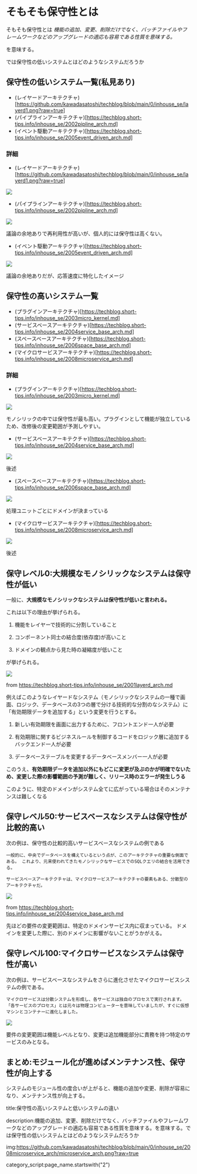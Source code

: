 



# そもそも保守性とは

そもそも保守性とは
*機能の追加、変更、削除だけでなく、バッチファイルやフレームワークなどのアップグレードの適応も容易である性質を意味する。*

を意味する。

では保守性の低いシステムとはどのようなシステムだろうか

## 保守性の低いシステム一覧(私見あり)

- (レイヤードアーキテクチャ)[https://github.com/kawadasatoshi/techblog/blob/main/0/inhouse_se/layerd1.png?raw=true]
- (パイプラインアーキテクチャ)[https://techblog.short-tips.info/inhouse_se/2002pipline_arch.md]
- (イベント駆動アーキテクチャ)[https://techblog.short-tips.info/inhouse_se/2005event_driven_arch.md]


### 詳細

- (レイヤードアーキテクチャ)[https://github.com/kawadasatoshi/techblog/blob/main/0/inhouse_se/layerd1.png?raw=true]

<a href="https://github.com/kawadasatoshi/techblog/blob/main/0/inhouse_se/layerd1.png?raw=true">
<img src="https://github.com/kawadasatoshi/techblog/blob/main/0/inhouse_se/layerd1.png?raw=true">
</a>

- (パイプラインアーキテクチャ)[https://techblog.short-tips.info/inhouse_se/2002pipline_arch.md]

<a href="https://techblog.short-tips.info/inhouse_se/2002pipline_arch.md">
<img src="https://github.com/kawadasatoshi/techblog/blob/main/0/inhouse_se/2002pipline_arch/pipline.png?raw=true">
</a>

議論の余地ありで再利用性が高いが、個人的には保守性は高くない。

- (イベント駆動アーキテクチャ)[https://techblog.short-tips.info/inhouse_se/2005event_driven_arch.md]

<a href="https://techblog.short-tips.info/inhouse_se/2005event_driven_arch.md">
<img src="https://github.com/kawadasatoshi/techblog/blob/main/0/inhouse_se/2005event_driven_arch/event_driven_arch.png?raw=true">
</a>

議論の余地ありだが、応答速度に特化したイメージ



## 保守性の高いシステム一覧

- (プラグインアーキテクチャ)[https://techblog.short-tips.info/inhouse_se/2003micro_kernel.md]
- (サービスベースアーキテクチャ)[https://techblog.short-tips.info/inhouse_se/2004service_base_arch.md]
- (スペースベースアーキテクチャ)[https://techblog.short-tips.info/inhouse_se/2006space_base_arch.md]
- (マイクロサービスアーキテクチャ)[https://techblog.short-tips.info/inhouse_se/2008microservice_arch.md]


### 詳細

- (プラグインアーキテクチャ)[https://techblog.short-tips.info/inhouse_se/2003micro_kernel.md]

<a href="https://techblog.short-tips.info/inhouse_se/2003micro_kernel.md">
<img src="https://github.com/kawadasatoshi/techblog/blob/main/0/inhouse_se/2003micro_kernel/micro_kernel.png?raw=true">
</a>

モノシリックの中では保守性が最も高い。プラグインとして機能が独立しているため、改修後の変更範囲が予測しやすい。

- (サービスベースアーキテクチャ)[https://techblog.short-tips.info/inhouse_se/2004service_base_arch.md]

<a href="https://techblog.short-tips.info/inhouse_se/2004service_base_arch.md">
<img src="https://github.com/kawadasatoshi/techblog/blob/main/0/inhouse_se/2004service_base_arch/service_base_arch.png?raw=true">
</a>

後述

- (スペースベースアーキテクチャ)[https://techblog.short-tips.info/inhouse_se/2006space_base_arch.md]

<a href="https://techblog.short-tips.info/inhouse_se/2006space_base_arch.md">
<img src="https://github.com/kawadasatoshi/techblog/blob/main/0/inhouse_se/2006space_base_arch/space_base_arch.png?raw=true">
</a>

処理ユニットごとにドメインが決まっている

- (マイクロサービスアーキテクチャ)[https://techblog.short-tips.info/inhouse_se/2008microservice_arch.md]

<a href="https://techblog.short-tips.info/inhouse_se/2008microservice_arch.md">
<img src="https://github.com/kawadasatoshi/techblog/blob/main/0/inhouse_se/2008microservice_arch/microservice_arch.png?raw=true">
</a>

後述


## 保守レベル0:大規模なモノシリックなシステムは保守性が低い

一般に、**大規模なモノシリックなシステムは保守性が低いと言われる。**

これは以下の理由が挙げられる。

1. 機能をレイヤーで技術的に分割していること

2. コンポーネント同士の結合度(依存度)が高いこと

3. ドメインの観点から見た時の凝縮度が低いこと

が挙げられる。

<a href="https://techblog.short-tips.info/inhouse_se/2000software_arc.md">
<img src="https://github.com/kawadasatoshi/techblog/blob/main/0/inhouse_se/layerd1.png?raw=true">
</a>

from https://techblog.short-tips.info/inhouse_se/2001layerd_arch.md

例えばこのようなレイヤードなシステム（モノシリックなシステムの一種で画面、ロジック、データベースの3つの層で分ける技術的な分割のなシステム）に「有効期限データを追加する」という変更を行うとする。

1. 新しい有効期限を画面に出力するために、フロントエンド一人が必要

2. 有効期限に関するビジネスルールを制御するコードをロジック層に追加するバックエンド一人が必要

3. データベーステーブルを変更するデータベースメンバー一人が必要

このうえ、**有効期限データを追加以外にもどこに変更が及ぶのかが明確でないため、変更した際の影響範囲の予測が難しく、リリース時のエラーが発生しうる**

このように、特定のドメインがシステム全てに広がっている場合はそのメンテナンスは難しくなる


## 保守レベル50:サービスベースなシステムは保守性が比較的高い

次の例は、保守性の比較的高いサービスベースなシステムの例である

`一般的に、中央でデータベースを構えているという点が、このアーキテクチャの重要な側面である。 これより、元来使われてきたモノシリックなサービスでのSQLクエリの結合を活用できる。`

`サービスベースアーキテクチャは、マイクロサービスアーキテクチャの要素もある、分散型のアーキテクチャだ。`

<a href="https://techblog.short-tips.info/inhouse_se/2004service_base_arch.md">
<img src="https://github.com/kawadasatoshi/techblog/blob/main/0/inhouse_se/2004service_base_arch/service_base_ui_base.png?raw=true">
</a>

from https://techblog.short-tips.info/inhouse_se/2004service_base_arch.md

先ほどの要件の変更範囲は、特定のドメインサービス内に収まっている。
ドメインを変更した際に、別のドメインに影響がないことがうかがえる。


## 保守レベル100:マイクロサービスなシステムは保守性が高い

次の例は、サービスベースなシステムをさらに進化させたマイクロサービスシステムの例である。

`マイクロサービスは分散システムを形成し、各サービスは独自のプロセスで実行されます。 「各サービスのプロセス」とは元々は物理コンピューターを意味していましたが、すぐに仮想マシンとコンテナーに進化しました。`

<a href="https://techblog.short-tips.info/inhouse_se/2008microservice_arch.md">
<img src="https://github.com/kawadasatoshi/techblog/blob/main/0/inhouse_se/2008microservice_arch/microservice_arch.png?raw=true">
</a>

要件の変更範囲は機能レベルとなり、変更は追加機能部分に責務を持つ特定のサービスのみとなる。


## まとめ:モジュール化が進めばメンテナンス性、保守性が向上する

システムのモジュール性の度合いが上がると、機能の追加や変更、削除が容易になり、メンテナンス性が向上する。







title:保守性の高いシステムと低いシステムの違い

description:機能の追加、変更、削除だけでなく、バッチファイルやフレームワークなどのアップグレードの適応も容易である性質を意味する。を意味する。では保守性の低いシステムとはどのようなシステムだろうか

img:https://github.com/kawadasatoshi/techblog/blob/main/0/inhouse_se/2008microservice_arch/microservice_arch.png?raw=true

category_script:page_name.startswith("2")





